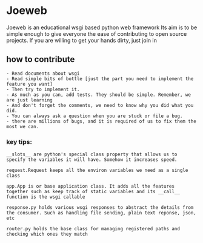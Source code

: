 # Joeweb

Joeweb is an educational wsgi based python web framework
Its aim is to be simple enough to give everyone the ease of contributing to open source projects.
If you are willing to get your hands dirty, just join in

## how to contribute 
    - Read documents about wsgi
    - Read simple bits of bottle [just the part you need to implement the feature you want]
    - Then try to implement it.
    - As much as you can, add tests. They should be simple. Remember, we are just learning
    - And don't forget the comments, we need to know why you did what you did.
    - You can always ask a question when you are stuck or file a bug.
    - there are millions of bugs, and it is required of us to fix them the most we can.



### key tips:
    __slots__ are python's special class property that allows us to specify the variables it will have. Somehow it increases speed.

    request.Request keeps all the environ variables we need as a single class

    app.App is or base application class. It adds all the features together such as keep track of static variables and its __call__ function is the wsgi callable

    response.py holds various wsgi responses to abstract the details from the consumer. Such as handling file sending, plain text reponse, json, etc

    router.py holds the base class for managing registered paths and checking which ones they match